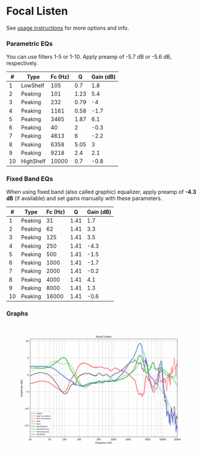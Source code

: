 # Focal Listen
See [usage instructions](https://github.com/jaakkopasanen/AutoEq#usage) for more options and info.

### Parametric EQs
You can use filters 1-5 or 1-10. Apply preamp of -5.7 dB or -5.6 dB, respectively.

|   # | Type      |   Fc (Hz) |    Q |   Gain (dB) |
|-----|-----------|-----------|------|-------------|
|   1 | LowShelf  |       105 | 0.7  |         1.8 |
|   2 | Peaking   |       101 | 1.23 |         5.4 |
|   3 | Peaking   |       232 | 0.79 |        -4   |
|   4 | Peaking   |      1161 | 0.58 |        -1.7 |
|   5 | Peaking   |      3465 | 1.87 |         6.1 |
|   6 | Peaking   |        40 | 2    |        -0.3 |
|   7 | Peaking   |      4613 | 6    |        -2.2 |
|   8 | Peaking   |      6358 | 5.05 |         3   |
|   9 | Peaking   |      9218 | 2.4  |         2.1 |
|  10 | HighShelf |     10000 | 0.7  |        -0.8 |

### Fixed Band EQs
When using fixed band (also called graphic) equalizer, apply preamp of **-4.3 dB** (if available) and set gains manually with these parameters.

|   # | Type    |   Fc (Hz) |    Q |   Gain (dB) |
|-----|---------|-----------|------|-------------|
|   1 | Peaking |        31 | 1.41 |         1.7 |
|   2 | Peaking |        62 | 1.41 |         3.3 |
|   3 | Peaking |       125 | 1.41 |         3.5 |
|   4 | Peaking |       250 | 1.41 |        -4.3 |
|   5 | Peaking |       500 | 1.41 |        -1.5 |
|   6 | Peaking |      1000 | 1.41 |        -1.7 |
|   7 | Peaking |      2000 | 1.41 |        -0.2 |
|   8 | Peaking |      4000 | 1.41 |         4.1 |
|   9 | Peaking |      8000 | 1.41 |         1.3 |
|  10 | Peaking |     16000 | 1.41 |        -0.6 |

### Graphs
![](./Focal%20Listen.png)
